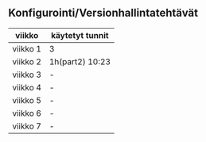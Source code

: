 ## Konfigurointi/Versionhallintatehtävät


| viikko | käytetyt tunnit |
| ------ | ------ |
| viikko 1 | 3 |
| viikko 2 | 1h(part2) 10:23 |
| viikko 3 | - |
| viikko 4 | - |
| viikko 5 | - |
| viikko 6 | - |
| viikko 7 | - |
